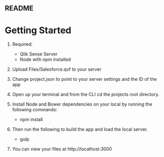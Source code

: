 README
-----

# Getting Started

1. Required:

	- Qlik Sense Server
	- Node with npm installed
2. Upload Files/Salesforce.qvf to your server

3. Change project.json to point to your server settings and the ID of the app

4. Open up your terminal and from the CLI cd the projects root directory.

5. Install Node and Bower dependencies on your local by running the following commands:

	- npm install

6. Then run the following to build the app and load the local server.

	- gulp

7. You can view your files at http://localhost:3000